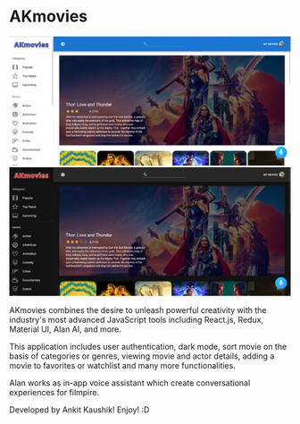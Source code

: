 # AKmovies

![App Screenshot](src/assets/others/AKmovies-LightMode.png)
![App Screenshot](src/assets/others/AKmovies-DarkMode.png)

AKmovies combines the desire to unleash powerful creativity with the industry's most advanced JavaScript tools including React.js, Redux, Material UI, Alan AI, and more.

This application includes user authentication, dark mode, sort movie on the basis of categories or genres, viewing movie and actor details, adding a movie to favorites or watchlist and many more functionalities. 

Alan works as in-app voice assistant which create conversational experiences for filmpire.

Developed by Ankit Kaushik! Enjoy! :D